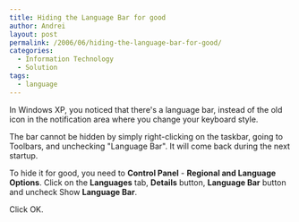 ```yaml
---
title: Hiding the Language Bar for good
author: Andrei
layout: post
permalink: /2006/06/hiding-the-language-bar-for-good/
categories:
  - Information Technology
  - Solution
tags:
  - language
---
```

In Windows XP, you noticed that there's a language bar, instead of the old icon in the notification area where you change your keyboard style.

The bar cannot be hidden by simply right-clicking on the taskbar, going to Toolbars, and unchecking "Language Bar". It will come back during the next startup.

To hide it for good, you need to **Control Panel** - **Regional and Language Options**. Click on the **Languages** tab, **Details** button, **Language Bar** button and uncheck Show **Language Bar**.

Click OK.